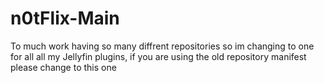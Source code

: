 # n0tFlix-Main
 To much work having so many diffrent repositories so im changing to one for all all my Jellyfin plugins, if you are using the old repository manifest please change to this one
